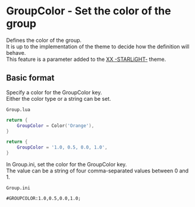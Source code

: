 # GroupColor - Set the color of the group

Defines the color of the group.  
It is up to the implementation of the theme to decide how the definition will behave.  
This feature is a parameter added to the <a href="https://bitbucket.org/inorizushi/xx-starlight-download/src/master/README.md" target="_blank">XX -STARLiGHT-</a> theme.

## Basic format

Specify a color for the GroupColor key.  
Either the color type or a string can be set.

`Group.lua`
```Lua
return {
    GroupColor = Color('Orange'),
}
```

```Lua
return {
    GroupColor = '1.0, 0.5, 0.0, 1.0',
}
```

In Group.ini, set the color for the GroupColor key.  
The value can be a string of four comma-separated values between 0 and 1.

`Group.ini`
```Plain Text
#GROUPCOLOR:1.0,0.5,0.0,1.0;
```
